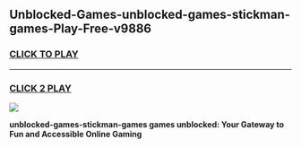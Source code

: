 
## Unblocked-Games-unblocked-games-stickman-games-Play-Free-v9886
<h3>
<a href="https://premium76.site?title=unblocked-games-stickman-games&ref=23A">CLICK TO PLAY</a></h3>
<hr>

<h3>
<a href="https://premium76.site?title=unblocked-games-stickman-games&ref=23A">CLICK 2 PLAY</a>
  
</h3>

<a href="https://premium76.site?title=unblocked-games-stickman-games&ref=23A"><img src="https://clearcache.store/games.png"></a>


**unblocked-games-stickman-games games unblocked: Your Gateway to Fun and Accessible Online Gaming**
